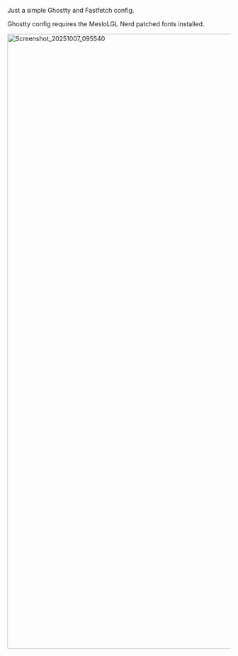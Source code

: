 Just a simple Ghostty and Fastfetch config.

Ghostty config requires the MesloLGL Nerd patched fonts installed.

<img width="2534" height="1387" alt="Screenshot_20251007_095540" src="https://github.com/user-attachments/assets/8ce6fd26-2320-48a4-82cc-77ec51fdbf3f" />

